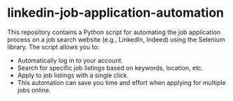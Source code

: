 # linkedin-job-application-automation
This repository contains a Python script for automating the job application process on a job search website (e.g., LinkedIn, Indeed) using the Selenium library. The script allows you to:
- Automatically log in to your account.
- Search for specific job listings based on keywords, location, etc.
- Apply to job listings with a single click.
- This automation can save you time and effort when applying for multiple jobs online.
